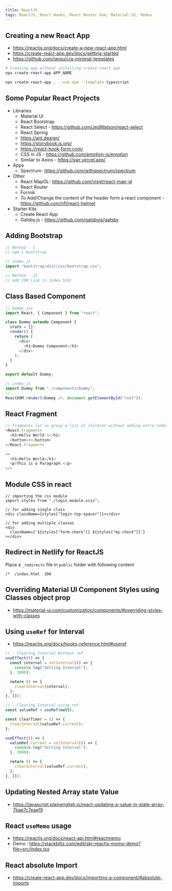 ```yaml
---
title: ReactJS
tags: ReactJS, React Hooks, React Router Dom, Material UI, Redux
---
```


## Creating a new React App

- https://reactjs.org/docs/create-a-new-react-app.html
- https://create-react-app.dev/docs/getting-started
- https://github.com/iansu/cra-minimal-templates

```sh
# Creating app without installing create-react-app
npx create-react-app APP_NAME

npx create-react-app . --use-npm --template typescript
```

## Some Popular React Projects

- Libraries
  - Material UI
  - React Bootstrap
  - React Select - https://github.com/JedWatson/react-select
  - React Spring
  - https://ant.design/
  - https://storybook.js.org/
  - https://react-hook-form.com/
  - CSS in JS - https://github.com/emotion-js/emotion
  - Similar to Axios - https://swr.vercel.app/
- Apps
  - Spectrum- https://github.com/withspectrum/spectrum
- Other
  - React MapGL- https://github.com/visgl/react-map-gl
  - React Router
  - Formik
  - To Add/Change the content of the header form a react component - https://github.com/nfl/react-helmet
- Starter Kits
  - Create React App
  - Gatsby.js - https://github.com/gatsbyjs/gatsby

## Adding Bootstrap

```js
// Method - I
// npm i bootstrap

// index.js
import "bootstrap/dist/css/bootstrap.css";

// Method - II
// add CDN Link in index.html
```

## Class Based Component

```js
// Dummy.jsx
import React, { Component } from "react";

class Dummy extends Component {
  state = {};
  render() {
    return (
      <div>
        <h1>Dummy Component</h1>
      </div>
    );
  }
}

export default Dummy;

// index.js
import Dummy from "./components/Dummy";
// ...
ReactDOM.render(<Dummy />, document.getElementById("root"));
```

## React Fragment

```js
// Fragments let us group a list of children without adding extra nodes to the DOM
<React.Fragment>
  <h1>Hello World 1</h1>
  <button>+</button>
</React.Fragment>

<>
  <h1>Hello World</h1>
  <p>This is a Paragraph.</p>
</>
```

## Module CSS in react

```tsx
// importing the css module
import styles from "./login.module.scss";

// for adding single class
<div className={styles["login-top-spacer"]}></div>

// for adding multiple classes
<div
  className={`${styles["form-check"]} ${styles["my-check"]}`}
></div>
```

## Redirect in Netlify for ReactJS

Place a `_redirects` file in `public` folder with following content

```
/*  /index.html  200
```

## Overriding Material UI Component Styles using Classes object prop

- https://material-ui.com/customization/components/#overriding-styles-with-classes

## Using `useRef` for Interval

- https://reactjs.org/docs/hooks-reference.html#useref

```js
// - Clearing Interval Without ref
useEffect(() => {
  const interval = setInterval(() => {
    console.log("Setting Interval");
  }, 3000);

  return () => {
    clearInterval(interval);
  };
}, []);

// - Clearing Interval using ref
const valueRef = useRef(null);

const clearTimer = () => {
  clearInterval(valueRef.current);
};

useEffect(() => {
  valueRef.current = setInterval(() => {
    console.log("Setting Interval");
  }, 3000);

  return () => {
    clearInterval(valueRef.current);
  };
}, []);
```

## Updating Nested Array state Value

- https://javascript.plainenglish.io/react-updating-a-value-in-state-array-7bae7c7eaef9

## React `useMemo` usage

- https://reactjs.org/docs/react-api.html#reactmemo
- Demo : https://stackblitz.com/edit/skr-reactjs-momo-demo?file=src/index.tsx

## React absolute Import

- https://create-react-app.dev/docs/importing-a-component/#absolute-imports
